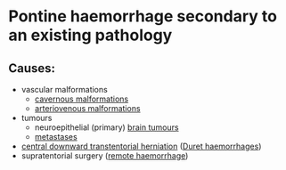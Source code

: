 # Pontine haemorrhage secondary to an existing pathology
## Causes:
-   vascular malformations
    -   [cavernous malformations](https://radiopaedia.org/articles/cerebral-cavernous-venous-malformation?lang=gb)
    -   [arteriovenous malformations](https://radiopaedia.org/articles/cerebral-arteriovenous-malformation?lang=gb)
-   tumours
    -   neuroepithelial (primary) [brain tumours](https://radiopaedia.org/articles/brain-tumours?lang=gb)
    -   [metastases](https://radiopaedia.org/articles/brain-metastases?lang=gb)
-   [central downward transtentorial herniation](https://radiopaedia.org/articles/central-herniation?lang=gb) ([Duret haemorrhages](https://radiopaedia.org/articles/duret-haemorrhage?lang=gb))
-   supratentorial surgery ([remote haemorrhage](https://radiopaedia.org/articles/missing?article%5Btitle%5D=remote-haemorrhage&lang=gb))